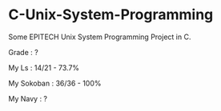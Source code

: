 # C-Unix-System-Programming
Some EPITECH Unix System Programming Project in C.

Grade : ?

My Ls : 14/21 - 73.7%

My Sokoban : 36/36 - 100%

My Navy : ?
